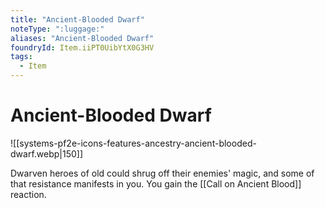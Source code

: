 ```yaml
---
title: "Ancient-Blooded Dwarf"
noteType: ":luggage:"
aliases: "Ancient-Blooded Dwarf"
foundryId: Item.iiPT0UibYtX0G3HV
tags:
  - Item
---
```


# Ancient-Blooded Dwarf
![[systems-pf2e-icons-features-ancestry-ancient-blooded-dwarf.webp|150]]

Dwarven heroes of old could shrug off their enemies' magic, and some of that resistance manifests in you. You gain the [[Call on Ancient Blood]] reaction.
